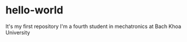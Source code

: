 # hello-world
It's my first repository 
I'm a fourth student in mechatronics at Bach Khoa University
